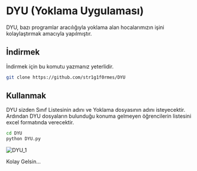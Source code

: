 # DYU (Yoklama Uygulaması)
DYU, bazı programlar aracılığıyla yoklama alan hocalarımızın işini kolaylaştırmak amacıyla yapılmıştır.

## İndirmek
İndirmek için bu komutu yazmanız yeterlidir.
 ```bash
 git clone https://github.com/str1g1f0rmes/DYU
 ```

## Kullanmak
DYU sizden Sınıf Listesinin adını ve Yoklama dosyasının adını isteyecektir. Ardından DYU dosyaların bulunduğu konuma gelmeyen öğrencilerin listesini excel formatında verecektir.
```bash
cd DYU
python DYU.py
```
![DYU_1](https://user-images.githubusercontent.com/73182570/105088624-316cfb80-5aad-11eb-9a90-fc9b925550ec.PNG)


Kolay Gelsin...

